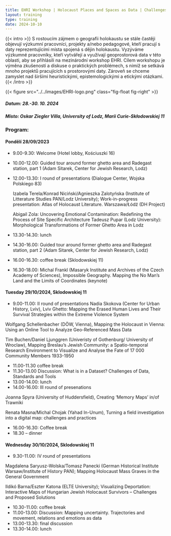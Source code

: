 ```yaml
---
title: EHRI Workshop | Holocaust Places and Spaces as Data | Challenges and Best Practices
layout: training
type: training
date: 2024-10-10
---
```


{{< intro >}}
S rostoucím zájmem o geografii holokaustu se stále častěji objevují výzkumní pracovníci, projekty a/nebo pedagogové, kteří pracují s daty reprezentujícími místa spojená s dějin holokaustu. Vyzýváme výzkumné pracovníky, kteří vytvářejí a využívají geoprostorová data v této oblasti, aby se přihlásili na mezinárodní workshop EHRI. Cílem workshopu je výměna zkušeností a diskuse o praktických problémech, s nimiž se setkává mnoho projektů pracujících s prostorovými daty. Zároveň se chceme zamyslet nad širšími heuristickými, epistemologickými a etickými otázkami.
{{< /intro >}}

{{< figure src="../../images/EHRI-logo.png" class="fig-float fig-right" >}}

##### Datum: 28.-30. 10. 2024
##### Místo: Oskar Ziegler Villa, University of Lodz, Marii Curie-Skłodowskiej 11

### Program:

#### Pondělí 28/09/2023

- 9.00-9.30: Welcome (Hotel lobby, Kościuszki 16)
- 10.00-12.00: Guided tour around former ghetto area and Radegast station, part 1 (Adam Sitarek, Center for Jewish Research, Lodz)

- 12.00-13.30: I round of presentations (Dialogue Center, Wojska Polskiego 83)

  Izabela Terela/Konrad Niciński/Agnieszka Zalotyńska (Institute of Litterature Studies PAN/Lodz University); Work-in-progress presentation: Atlas of Holocaust Literature. Warszawa/Łódź (DH Project)

  Abigail Zola: Uncovering Emotional Contamination: Redefining the Process of Site Specific Architecture Tadeusz Pupar (Lodz University): Morphological Transformations of Former Ghetto Area in Lodz

- 13.30-14.30: lunch
- 14.30-16.00: Guided tour around former ghetto area and Radegast station, part 2 (Adam Sitarek, Center for Jewish Research, Lodz)
- 16.00-16.30: coffee break (Sklodowskiej 11)
- 16.30-18.00: Michal Frankl (Masaryk Institute and Archives of the Czech Academy of Sciences), Impossible Geography. Mapping the No Man’s Land and the Limits of Coordinates (keynote) 

#### Tuesday 29/10/2024, Sklodowskiej 11

- 9.00-11.00: II round of presentations Nadia Skokova (Center for Urban History, Lviv), Lviv Ghetto: Mapping the Erased Human Lives and Their Survival Strategies within the Extreme Violence System

Wolfgang Schellenbacher (DÖW, Vienna), Mapping the Holocaust in Vienna: Using an Online Tool to Analyze Geo-Referenced Mass Data

Tim Buchen/Daniel Ljunggren (Univeristy of Gothenburg/ University of Wroclaw), Mapping Breslau’s Jewish Community: a Spatio-temporal Research Environment to Visualize and Analyse the Fate of 17 000 Community Members 1933-1950
- 11.00-11.30 coffee break
- 11.30-13.00 Discussion: What is in a Dataset? Challenges of Data, Standards and Tools
- 13.00-14.00: lunch
- 14.00-16.00: III round of presenations 

Joanna Spyra (University of Huddersfield), Creating ‘Memory Maps’ in/of Trawniki

Renata Masna/Michal Chojak (Yahad In-Unum), Turning a field investigation into a digital map: challenges and practices

- 16.00-16.30: Coffee break
- 18.30 – dinner 

#### Wednesday 30/10/2024, Sklodowskiej 11

- 9.30-11.00: IV round of presentations

Magdalena Saryusz-Wolska/Tomasz Panecki (German Historical Institute Warsaw/Institute of History PAN); Mapping Holocaust Mass Graves in the General 
Government

Ildikó Barna/Eszter Katona (ELTE University); Visualizing Deportation: Interactive Maps of Hungarian Jewish Holocaust Survivors – Challenges and Proposed Solutions
- 10.30-11.00: coffee break 
- 11.00-13.00: Discussion: Mapping uncertainty. Trajectories and movement, relations and emotions as data
- 13.00-13.30: final discussion
- 13.30-14.00: lunch
